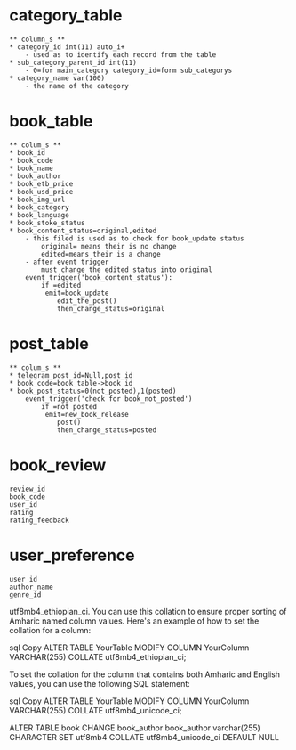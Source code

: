# category_table
    ** column_s **
    * category_id int(11) auto_i+ 
        - used as to identify each record from the table
    * sub_category_parent_id int(11)
        - 0=for main_category category_id=form sub_categorys
    * category_name var(100)
        - the name of the category

# book_table
    ** colum_s **
    * book_id
    * book_code
    * book_name
    * book_author
    * book_etb_price
    * book_usd_price
    * book_img_url 
    * book_category
    * book_language
    * book_stoke_status
    * book_content_status=original,edited
        - this filed is used as to check for book_update status
            original= means their is no change
            edited=means their is a change
        - after event trigger
            must change the edited status into original
        event_trigger('book_content_status'):
            if =edited
             emit=book_update
                edit_the_post()
                then_change_status=original

# post_table
    ** colum_s **
    * telegram_post_id=Null,post_id
    * book_code=book_table->book_id
    * book_post_status=0(not_posted),1(posted)
        event_trigger('check for book_not_posted')
            if =not posted
             emit=new_book_release
                post()
                then_change_status=posted

# book_review
    review_id
    book_code
    user_id
    rating
    rating_feedback

# user_preference
    user_id
    author_name
    genre_id

utf8mb4_ethiopian_ci. You can use this collation to ensure proper sorting of Amharic named column values. Here's an example of how to set the collation for a column:

sql
Copy
ALTER TABLE YourTable MODIFY COLUMN YourColumn VARCHAR(255) COLLATE utf8mb4_ethiopian_ci;

To set the collation for the column that contains both Amharic and English values, you can use the following SQL statement:

sql
Copy
ALTER TABLE YourTable MODIFY COLUMN YourColumn VARCHAR(255) COLLATE utf8mb4_unicode_ci;

ALTER TABLE book 
	CHANGE book_author book_author varchar(255) CHARACTER SET utf8mb4 COLLATE utf8mb4_unicode_ci DEFAULT NULL